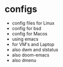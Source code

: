 # configs
- config files for Linux
- config for bsd
- config for Macos
- using emacs
- for VM's and Laptop
- also dwm and slstatus
- also doom-emacs
- also dmenu
